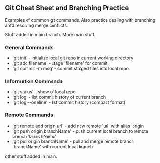 ## Git Cheat Sheet and Branching Practice

Examples of common git commands. Also practice dealing with branching anfd resolving merge conflicts.

Stuff added in main branch.
More main stuff.

### General Commands
* 'git init' - initialize local git repo in current working directory
* 'git add filename' - stage 'filename' for commit
* 'git commit -m msg' - commit statged files into local repo

### Information Commands
* 'git status' - show of local repo
* 'git log' - list commit history of current branch
* 'git log --oneline' - list commit history (compact format)

### Remote Commands
* 'git remote add origin url' - add new remote 'url' with alias 'origin
* 'git push origin branchName' - push current local branch to remote branch 'branchName' 
* 'git pull origin branchName' - pull and merge remote branch 'branchName' with current local branch


other stuff added in main.